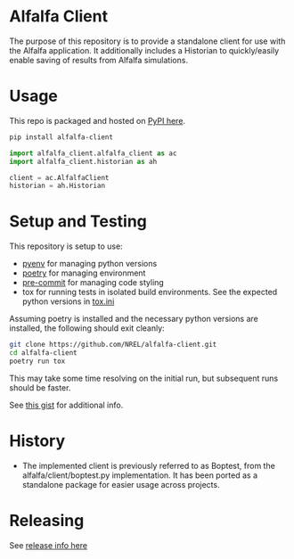 # Alfalfa Client

The purpose of this repository is to provide a standalone client for use with the Alfalfa application. It additionally includes a Historian to quickly/easily enable saving of results from Alfalfa simulations.

# Usage

This repo is packaged and hosted on [PyPI here](https://pypi.org/project/alfalfa-client/).

```bash
pip install alfalfa-client
```

```python
import alfalfa_client.alfalfa_client as ac
import alfalfa_client.historian as ah

client = ac.AlfalfaClient
historian = ah.Historian
```

# Setup and Testing

This repository is setup to use:

- [pyenv](https://github.com/pyenv/pyenv#installation) for managing python versions
- [poetry](https://python-poetry.org/docs/#installation) for managing environment
- [pre-commit](https://pre-commit.com/#install) for managing code styling
- tox for running tests in isolated build environments. See the expected python versions in [tox.ini](./tox.ini)

Assuming poetry is installed and the necessary python versions are installed, the following should exit cleanly:

```bash
git clone https://github.com/NREL/alfalfa-client.git
cd alfalfa-client
poetry run tox
```

This may take some time resolving on the initial run, but subsequent runs should be faster.

See [this gist](https://gist.github.com/corymosiman12/26fb682df2d36b5c9155f344eccbe404) for additional info.

# History

- The implemented client is previously referred to as Boptest, from the alfalfa/client/boptest.py implementation. It has been ported as a standalone package for easier usage across projects.

# Releasing

See [release info here](https://gist.github.com/corymosiman12/26fb682df2d36b5c9155f344eccbe404#releasing)
